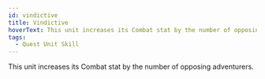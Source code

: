 ```yaml
---
id: vindictive
title: Vindictive
hoverText: This unit increases its Combat stat by the number of opposing adventurers.
tags:
  - Quest Unit Skill
---
```


This unit increases its Combat stat by the number of opposing adventurers.
